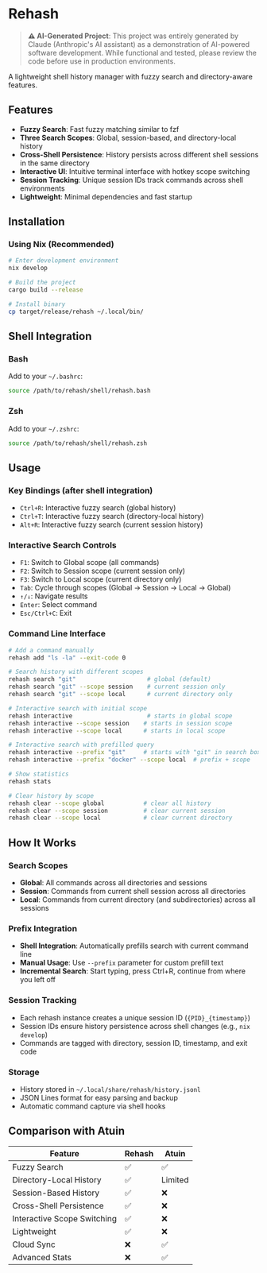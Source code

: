 # Rehash

> **⚠️ AI-Generated Project**: This project was entirely generated by Claude (Anthropic's AI assistant) as a demonstration of AI-powered software development. While functional and tested, please review the code before use in production environments.

A lightweight shell history manager with fuzzy search and directory-aware features.

## Features

- **Fuzzy Search**: Fast fuzzy matching similar to fzf
- **Three Search Scopes**: Global, session-based, and directory-local history
- **Cross-Shell Persistence**: History persists across different shell sessions in the same directory
- **Interactive UI**: Intuitive terminal interface with hotkey scope switching
- **Session Tracking**: Unique session IDs track commands across shell environments
- **Lightweight**: Minimal dependencies and fast startup

## Installation

### Using Nix (Recommended)

```bash
# Enter development environment
nix develop

# Build the project
cargo build --release

# Install binary
cp target/release/rehash ~/.local/bin/
```

## Shell Integration

### Bash

Add to your `~/.bashrc`:

```bash
source /path/to/rehash/shell/rehash.bash
```

### Zsh

Add to your `~/.zshrc`:

```bash
source /path/to/rehash/shell/rehash.zsh
```

## Usage

### Key Bindings (after shell integration)

- `Ctrl+R`: Interactive fuzzy search (global history)
- `Ctrl+T`: Interactive fuzzy search (directory-local history)
- `Alt+R`: Interactive fuzzy search (current session history)

### Interactive Search Controls

- `F1`: Switch to Global scope (all commands)
- `F2`: Switch to Session scope (current session only)
- `F3`: Switch to Local scope (current directory only)
- `Tab`: Cycle through scopes (Global → Session → Local → Global)
- `↑/↓`: Navigate results
- `Enter`: Select command
- `Esc/Ctrl+C`: Exit

### Command Line Interface

```bash
# Add a command manually
rehash add "ls -la" --exit-code 0

# Search history with different scopes
rehash search "git"                    # global (default)
rehash search "git" --scope session    # current session only
rehash search "git" --scope local      # current directory only

# Interactive search with initial scope
rehash interactive                     # starts in global scope
rehash interactive --scope session    # starts in session scope
rehash interactive --scope local      # starts in local scope

# Interactive search with prefilled query
rehash interactive --prefix "git"     # starts with "git" in search box
rehash interactive --prefix "docker" --scope local  # prefix + scope

# Show statistics
rehash stats

# Clear history by scope
rehash clear --scope global           # clear all history
rehash clear --scope session          # clear current session
rehash clear --scope local            # clear current directory
```

## How It Works

### Search Scopes

- **Global**: All commands across all directories and sessions
- **Session**: Commands from current shell session across all directories
- **Local**: Commands from current directory (and subdirectories) across all sessions

### Prefix Integration

- **Shell Integration**: Automatically prefills search with current command line
- **Manual Usage**: Use `--prefix` parameter for custom prefill text
- **Incremental Search**: Start typing, press Ctrl+R, continue from where you left off

### Session Tracking

- Each rehash instance creates a unique session ID (`{PID}_{timestamp}`)
- Session IDs ensure history persistence across shell changes (e.g., `nix develop`)
- Commands are tagged with directory, session ID, timestamp, and exit code

### Storage

- History stored in `~/.local/share/rehash/history.jsonl`
- JSON Lines format for easy parsing and backup
- Automatic command capture via shell hooks


## Comparison with Atuin

| Feature | Rehash | Atuin |
|---------|--------|-------|
| Fuzzy Search | ✅ | ✅ |
| Directory-Local History | ✅ | Limited |
| Session-Based History | ✅ | ❌ |
| Cross-Shell Persistence | ✅ | ❌ |
| Interactive Scope Switching | ✅ | ❌ |
| Lightweight | ✅ | ❌ |
| Cloud Sync | ❌ | ✅ |
| Advanced Stats | ❌ | ✅ |
